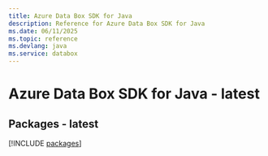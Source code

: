 ```yaml
---
title: Azure Data Box SDK for Java
description: Reference for Azure Data Box SDK for Java
ms.date: 06/11/2025
ms.topic: reference
ms.devlang: java
ms.service: databox
---
```

# Azure Data Box SDK for Java - latest
## Packages - latest
[!INCLUDE [packages](data-box-index.md)]